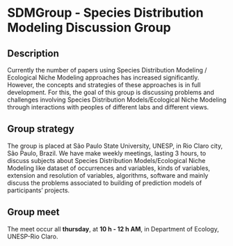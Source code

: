 # SDMGroup - Species Distribution Modeling Discussion Group

## Description
Currently the number of papers using Species Distribution Modeling / Ecological Niche Modeling approaches has increased significantly. However, the concepts and strategies of these approaches is in full development. For this, the goal of this group is discussing problems and challenges involving Species Distribution Models/Ecological Niche Modeling through interactions with peoples of different labs and different views.

## Group strategy
The group is placed at São Paulo State University, UNESP, in Rio Claro city, São Paulo, Brazil. We have make weekly meetings, lasting 3 hours, to discuss subjects about Species Distribution Models/Ecological Niche Modeling like dataset of occurrences and variables, kinds of variables, extension and resolution of variables, algorithms, software and mainly discuss the problems associated to building of prediction models of participants’ projects. 

## Group meet
The meet occur all **thursday**, at **10 h - 12 h AM**, in Department of Ecology, UNESP-Rio Claro.
